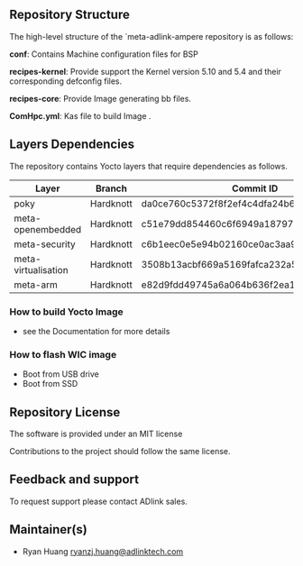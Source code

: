 ## Repository Structure

The high-level structure of the `meta-adlink-ampere repository is as follows:

**conf**: Contains Machine configuration files for BSP  

**recipes-kernel**: Provide support the Kernel version 5.10 and 5.4 and their corresponding defconfig files.

**recipes-core**: Provide Image generating bb files.

**ComHpc.yml**: Kas file to build Image .

## Layers Dependencies

The repository contains Yocto layers that require dependencies as follows. 

| Layer               | Branch    | Commit ID                                |
| ------------------- | --------- | ---------------------------------------- |
| poky                | Hardknott | da0ce760c5372f8f2ef4c4dfa24b6995db73c66c |
| meta-openembedded   | Hardknott | c51e79dd854460c6f6949a187970d05362152e84 |
| meta-security       | Hardknott | c6b1eec0e5e94b02160ce0ac3aa9582cbbf7b0ed |
| meta-virtualisation | Hardknott | 3508b13acbf669a5169fafca232a5c4ee705dd16 |
| meta-arm            | Hardknott | e82d9fdd49745a6a064b636f2ea1e02c1750d298 |

### How to build Yocto Image

- see the Documentation for  more details

### How to flash WIC image 

- Boot from USB drive
- Boot from SSD 

## Repository License

The software is provided under an MIT license 

Contributions to the project should follow the same license.

## Feedback and support

To request support please contact ADlink sales.

## Maintainer(s)

- Ryan Huang   [ryanzj.huang@adlinktech.com](mailto:ryanzj.huang@adlinktech.com)